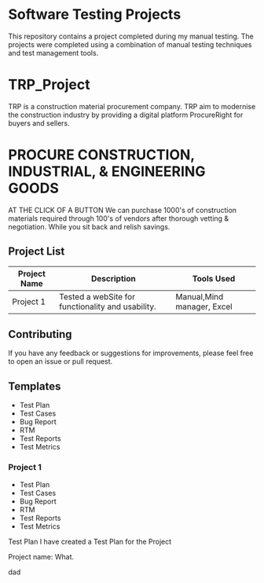 # Software Testing Projects
This repository contains a project completed during my manual testing. The projects were completed using a combination of manual testing techniques and test management tools.
# TRP_Project
TRP is a construction material procurement company. TRP aim to modernise the construction industry by providing a digital platform ProcureRight for buyers and sellers.
# PROCURE CONSTRUCTION, INDUSTRIAL, & ENGINEERING GOODS
AT THE CLICK OF A BUTTON
We can purchase 1000's of construction materials required through 100's of vendors after thorough vetting & negotiation.
While you sit back and relish savings.

## Project List

| Project Name | Description | Tools Used |
|--------------|-------------|------------|
| Project 1    | Tested a webSite for functionality and usability. | Manual,Mind manager, Excel |

## Contributing

If you have any feedback or suggestions for improvements, please feel free to open an issue or pull request.

## Templates
- Test Plan
- Test Cases
- Bug Report
- RTM
- Test Reports
- Test Metrics


### Project 1
- Test Plan
- Test Cases
- Bug Report
- RTM
- Test Reports
- Test Metrics

Test Plan
I have created a Test Plan for the Project

Project name: 
What.

dad




